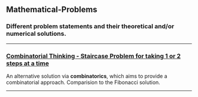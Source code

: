 ## Mathematical-Problems
### Different problem statements and their theoretical and/or numerical solutions.

---
### [**Combinatorial Thinking - Staircase Problem for taking 1 or 2 steps at a time**](https://nbviewer.jupyter.org/github/Gordi33/Mathematical-Problems/blob/master/CombinatorialThinking.ipynb)

An alternative solution via **combinatorics**, which aims to provide a combinatorial approach. Comparision to the Fibonacci solution.

---